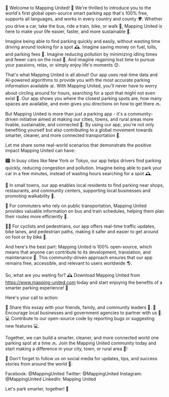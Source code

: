 🎉 Welcome to Mapping United! 🎊 We're thrilled to introduce you to the world's first global open-source smart parking app that's 100% free, supports all languages, and works in every country and county 🌍. Whether you drive a car, take the bus, ride a train, bike, or walk 👣, Mapping United is here to make your life easier, faster, and more sustainable 💚.

Imagine being able to find parking quickly and easily, without wasting time driving around looking for a spot 🕰️. Imagine saving money on fuel, tolls, and parking fees 💸. Imagine reducing pollution by minimizing idling times and fewer cars on the road 🌳. And imagine regaining lost time to pursue your passions, relax, or simply enjoy life's moments 😊.

That's what Mapping United is all about! Our app uses real-time data and AI-powered algorithms to provide you with the most accurate parking information available 📊. With Mapping United, you'll never have to worry about circling around for hours, searching for a spot that might not even exist 🚗. Our app shows you where the closest parking spots are, how many spaces are available, and even gives you directions on how to get there 🔜.

But Mapping United is more than just a parking app - it's a community-driven initiative aimed at making our cities, towns, and rural areas more livable, sustainable, and connected 🌈. By using our app, you're not only benefiting yourself but also contributing to a global movement towards smarter, cleaner, and more connected transportation 🚀.

Let me share some real-world scenarios that demonstrate the positive impact Mapping United can have:

🏙️ In busy cities like New York or Tokyo, our app helps drivers find parking quickly, reducing congestion and pollution. Imagine being able to park your car in a few minutes, instead of wasting hours searching for a spot 🕰️.

🌳 In small towns, our app enables local residents to find parking near shops, restaurants, and community centers, supporting local businesses and promoting walkability 👣.

🚂 For commuters who rely on public transportation, Mapping United provides valuable information on bus and train schedules, helping them plan their routes more efficiently 🚌.

🏃‍♂️ For cyclists and pedestrians, our app offers real-time traffic updates, bike lanes, and pedestrian paths, making it safer and easier to get around on foot or by bike 👣.

And here's the best part: Mapping United is 100% open-source, which means that anyone can contribute to its development, translation, and maintenance 🤝. This community-driven approach ensures that our app remains free, accessible, and relevant to users worldwide 🌎.

So, what are you waiting for? 🕰️ Download Mapping United from https://www.mapping-united.com today and start enjoying the benefits of a smarter parking experience! 🎉

Here's your call to action:

📨 Share this essay with your friends, family, and community leaders 👫.
📲 Encourage local businesses and government agencies to partner with us 🤝.
💻 Contribute to our open-source code by reporting bugs or suggesting new features 💻.

Together, we can build a smarter, cleaner, and more connected world one parking spot at a time 🔜. Join the Mapping United community today and start making a difference in your city, town, or rural area 🌟!

🎉 Don't forget to follow us on social media for updates, tips, and success stories from around the world 📱:

Facebook: @MappingUnited
Twitter: @MappingUnited
Instagram: @MappingUnited
LinkedIn: Mapping United

Let's park smarter, together! 💪